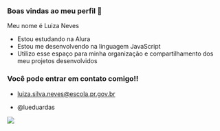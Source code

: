 ### Boas vindas ao meu perfil 💙

 Meu nome é Luiza Neves
- Estou estudando na Alura
- Estou me desenvolvendo na linguagem JavaScript
- Utilizo esse espaço para minha organização e compartilhamento dos meu projetos desenvolvidos

### Você pode entrar em contato comigo!!

- luiza.silva.neves@escola.pr.gov.br

- @lueduardas

![](https://media.tenor.com/MHwsB9o1eS4AAAAC/bh187-marvel.gif)
